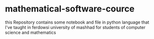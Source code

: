 # mathematical-software-cource
this Repository contains some notebook and file in python language that I've taught in ferdowsi university of mashhad for students of computer science and mathematics
